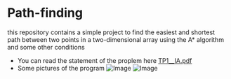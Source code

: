# Path-finding
 this repository contains a simple project to find the easiest and shortest path between two points in a two-dimensional array using the A* algorithm and some other conditions
 - You can read the statement of the proplem here [TP1__IA.pdf](https://github.com/user-attachments/files/18546663/TP1__IA.pdf)
 - Some pictures of the program
 ![Image](https://github.com/user-attachments/assets/7dac28ab-4afc-470b-8af9-a16154e698bb)
 ![Image](https://github.com/user-attachments/assets/1d106b6e-dc14-43c5-bb38-f413eb086457)